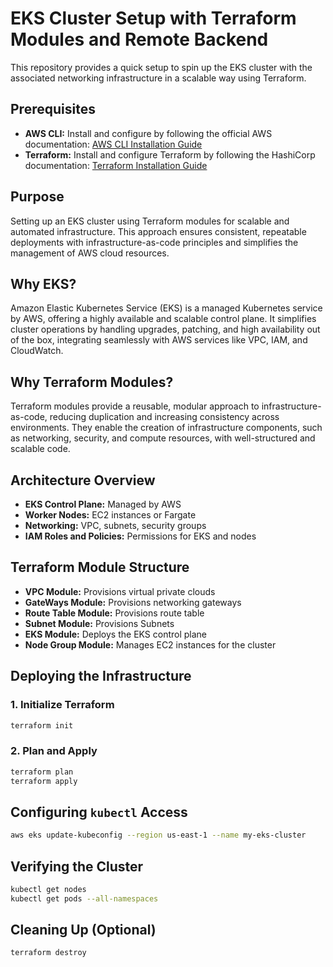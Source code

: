 # EKS Cluster Setup with Terraform Modules and Remote Backend

This repository provides a quick setup to spin up the EKS cluster with the associated networking infrastructure in a scalable way using Terraform. 

## Prerequisites

- **AWS CLI:** Install and configure by following the official AWS documentation: [AWS CLI Installation Guide](https://docs.aws.amazon.com/cli/latest/userguide/getting-started-install.html)
- **Terraform:** Install and configure Terraform by following the HashiCorp documentation: [Terraform Installation Guide](https://developer.hashicorp.com/terraform/tutorials/aws-get-started/install-cli)

## Purpose
Setting up an EKS cluster using Terraform modules for scalable and automated infrastructure. This approach ensures consistent, repeatable deployments with infrastructure-as-code principles and simplifies the management of AWS cloud resources.

## Why EKS?
Amazon Elastic Kubernetes Service (EKS) is a managed Kubernetes service by AWS, offering a highly available and scalable control plane. It simplifies cluster operations by handling upgrades, patching, and high availability out of the box, integrating seamlessly with AWS services like VPC, IAM, and CloudWatch.

## Why Terraform Modules?
Terraform modules provide a reusable, modular approach to infrastructure-as-code, reducing duplication and increasing consistency across environments. They enable the creation of infrastructure components, such as networking, security, and compute resources, with well-structured and scalable code.

## Architecture Overview
- **EKS Control Plane:** Managed by AWS
- **Worker Nodes:** EC2 instances or Fargate
- **Networking:** VPC, subnets, security groups
- **IAM Roles and Policies:** Permissions for EKS and nodes

## Terraform Module Structure
- **VPC Module:** Provisions virtual private clouds
- **GateWays Module:** Provisions networking gateways 
- **Route Table  Module:** Provisions route table
- **Subnet  Module:** Provisions Subnets
- **EKS Module:** Deploys the EKS control plane
- **Node Group Module:** Manages EC2 instances for the cluster


## Deploying the Infrastructure
### 1. Initialize Terraform
```bash
terraform init
```
### 2. Plan and Apply
```bash
terraform plan
terraform apply
```

## Configuring `kubectl` Access
```bash
aws eks update-kubeconfig --region us-east-1 --name my-eks-cluster
```

## Verifying the Cluster
```bash
kubectl get nodes
kubectl get pods --all-namespaces
```

## Cleaning Up (Optional)
```bash
terraform destroy
```


